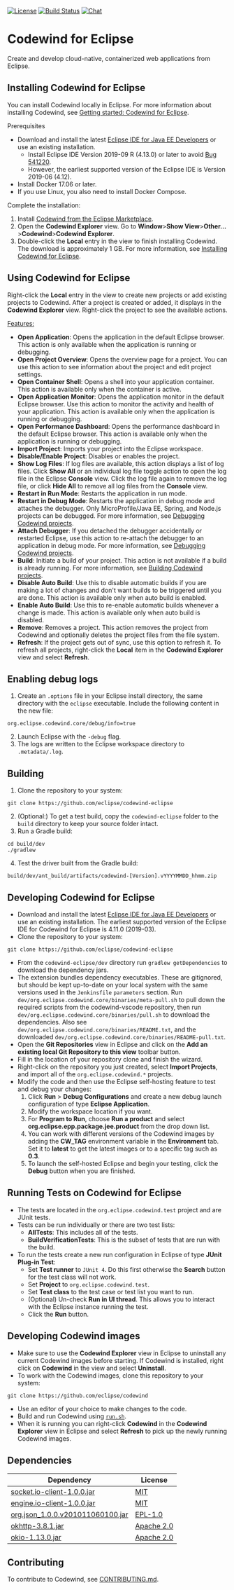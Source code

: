 [![License](https://img.shields.io/badge/License-EPL%202.0-red.svg?label=license&logo=eclipse)](https://www.eclipse.org/legal/epl-2.0/)
[![Build Status](https://ci.eclipse.org/codewind/buildStatus/icon?job=Codewind%2Fcodewind-eclipse%2Fmaster)](https://ci.eclipse.org/codewind/job/Codewind/job/codewind-eclipse/job/master/)
[![Chat](https://img.shields.io/static/v1.svg?label=chat&message=mattermost&color=145dbf)](https://mattermost.eclipse.org/eclipse/channels/eclipse-codewind)

# Codewind for Eclipse
Create and develop cloud-native, containerized web applications from Eclipse.

## Installing Codewind for Eclipse
You can install Codewind locally in Eclipse. For more information about installing Codewind, see [Getting started: Codewind for Eclipse](https://www.eclipse.org/codewind/mdteclipsegettingstarted.html).

Prerequisites
- Download and install the latest [Eclipse IDE for Java EE Developers](https://www.eclipse.org/downloads/packages/release/) or use an existing installation.
    - Install Eclipse IDE Version 2019-09 R (4.13.0) or later to avoid [Bug 541220](https://bugs.eclipse.org/bugs/show_bug.cgi?id=541220).
    - However, the earliest supported version of the Eclipse IDE is Version 2019-06 (4.12).
- Install Docker 17.06 or later.
- If you use Linux, you also need to install Docker Compose.

Complete the installation:
1. Install [Codewind from the Eclipse Marketplace](https://marketplace.eclipse.org/content/codewind).
2. Open the **Codewind Explorer** view. Go to **Window**>**Show View**>**Other…**>**Codewind**>**Codewind Explorer**.
3. Double-click the **Local** entry in the view to finish installing Codewind. The download is approximately 1 GB. For more information, see [Installing Codewind for Eclipse](https://www.eclipse.org/codewind/mdt-eclipse-installinfo.html).

## Using Codewind for Eclipse
Right-click the **Local** entry in the view to create new projects or add existing projects to Codewind. After a project is created or added, it displays in the **Codewind Explorer** view. Right-click the project to see the available actions.

[Features:](https://www.eclipse.org/codewind/mdteclipsemanagingprojects.html)</br>
- **Open Application**: Opens the application in the default Eclipse browser. This action is only available when the application is running or debugging.
- **Open Project Overview**: Opens the overview page for a project. You can use this action to see information about the project and edit project settings.
- **Open Container Shell**: Opens a shell into your application container. This action is available only when the container is active.
- **Open Application Monitor**: Opens the application monitor in the default Eclipse browser. Use this action to monitor the activity and health of your application. This action is available only when the application is running or debugging.
- **Open Performance Dashboard**: Opens the performance dashboard in the default Eclipse browser. This action is available only when the application is running or debugging.
- **Import Project**: Imports your project into the Eclipse workspace.
- **Disable/Enable Project**: Disables or enables the project.
- **Show Log Files**: If log files are available, this action displays a list of log files. Click **Show All** or an individual log file toggle action to open the log file in the Eclipse **Console** view. Click the log file again to remove the log file, or click **Hide All** to remove all log files from the **Console** view.
- **Restart in Run Mode**: Restarts the application in run mode.
- **Restart in Debug Mode**: Restarts the application in debug mode and attaches the debugger. Only MicroProfile/Java EE, Spring, and Node.js projects can be debugged. For more information, see [Debugging Codewind projects](https://www.eclipse.org/codewind/mdteclipsedebugproject.html).
- **Attach Debugger**: If you detached the debugger accidentally or restarted Eclipse, use this action to re-attach the debugger to an application in debug mode. For more information, see [Debugging Codewind projects](https://www.eclipse.org/codewind/mdteclipsedebugproject.html).
- **Build**: Initiate a build of your project. This action is not available if a build is already running. For more information, see [Building Codewind projects](https://www.eclipse.org/codewind/mdteclipsebuildproject.html).
- **Disable Auto Build**: Use this to disable automatic builds if you are making a lot of changes and don't want builds to be triggered until you are done. This action is available only when auto build is enabled.
- **Enable Auto Build**: Use this to re-enable automatic builds whenever a change is made. This action is available only when auto build is disabled.
- **Remove**: Removes a project. This action removes the project from Codewind and optionally deletes the project files from the file system.
- **Refresh**: If the project gets out of sync, use this option to refresh it. To refresh all projects, right-click the **Local** item in the **Codewind Explorer** view and select **Refresh**.

## Enabling debug logs
1. Create an `.options` file in your Eclipse install directory, the same directory with the `eclipse` executable. Include the following content in the new file:
```
org.eclipse.codewind.core/debug/info=true
```
2. Launch Eclipse with the `-debug` flag.
3. The logs are written to the Eclipse workspace directory to `.metadata/.log`.

## Building
1. Clone the repository to your system:
 ```
 git clone https://github.com/eclipse/codewind-eclipse
 ```
2. (Optional:) To get a test build, copy the `codewind-eclipse` folder to the `build` directory to keep your source folder intact.
3. Run a Gradle build:
```
cd build/dev
./gradlew
```
4. Test the driver built from the Gradle build:
```
build/dev/ant_build/artifacts/codewind-[Version].vYYYYMMDD_hhmm.zip
```

## Developing Codewind for Eclipse
- Download and install the latest [Eclipse IDE for Java EE Developers](https://www.eclipse.org/downloads/packages/release/) or use an existing installation. The earliest supported version of the Eclipse IDE for Codewind for Eclipse is 4.11.0 (2019-03).
- Clone the repository to your system:
 ```
 git clone https://github.com/eclipse/codewind-eclipse
 ```
- From the `codewind-eclipse/dev` directory run `gradlew getDependencies` to download the dependency jars.
- The extension bundles dependency executables. These are gitignored, but should be kept up-to-date on your local system with the same versions used in the `Jenkinsfile` `parameters` section. Run `dev/org.eclipse.codewind.core/binaries/meta-pull.sh` to pull down the required scripts from the codewind-vscode repository, then run `dev/org.eclipse.codewind.core/binaries/pull.sh` to download the dependencies. Also see `dev/org.eclipse.codewind.core/binaries/README.txt`, and the downloaded `dev/org.eclipse.codewind.core/binaries/README-pull.txt`.
- Open the **Git Repositories** view in Eclipse and click on the **Add an existing local Git Repository to this view** toolbar button.
- Fill in the location of your repository clone and finish the wizard.
- Right-click on the repository you just created, select **Import Projects**, and import all of the `org.eclipse.codewind.*` projects.
- Modify the code and then use the Eclipse self-hosting feature to test and debug your changes:
    1. Click **Run** > **Debug Configurations** and create a new debug launch configuration of type **Eclipse Application**.
    2. Modify the workspace location if you want.
    3. For **Program to Run**, choose **Run a product** and select **org.eclipse.epp.package.jee.product** from the drop down list.
    4. You can work with different versions of the Codewind images by adding the **CW_TAG** environment variable in the **Environment** tab. Set it to **latest** to get the latest images or to a specific tag such as **0.3**.
    5. To launch the self-hosted Eclipse and begin your testing, click the **Debug** button when you are finished.

## Running Tests on Codewind for Eclipse
- The tests are located in the `org.eclipse.codewind.test` project and are JUnit tests.
- Tests can be run individually or there are two test lists:
    - **AllTests**: This includes all of the tests.
    - **BuildVerificationTests**: This is the subset of tests that are run with the build.
- To run the tests create a new run configuration in Eclipse of type **JUnit Plug-in Test**:
    - Set **Test runner** to `JUnit 4`. Do this first otherwise the **Search** button for the test class will not work.
    - Set **Project** to `org.eclipse.codewind.test`.
    - Set **Test class** to the test case or test list you want to run.
    - (Optional) Un-check **Run in UI thread**. This allows you to interact with the Eclipse instance running the test.
    - Click the **Run** button.
    
## Developing Codewind images
- Make sure to use the **Codewind Explorer** view in Eclipse to uninstall any current Codewind images before starting. If Codewind is installed, right click on **Codewind** in the view and select **Uninstall**.
- To work with the Codewind images, clone this repository to your system:
 ```
 git clone https://github.com/eclipse/codewind
 ```
- Use an editor of your choice to make changes to the code.
- Build and run Codewind using [`run.sh`](https://github.com/eclipse/codewind/blob/master/run.sh).
- When it is running you can right-click **Codewind** in the **Codewind Explorer** view in Eclipse and select **Refresh** to pick up the newly running Codewind images.

## Dependencies
| Dependency | License |
| ---------- | ------- |
| [socket.io-client-1.0.0.jar](https://mvnrepository.com/artifact/io.socket/socket.io-client/1.0.0) | [MIT](http://opensource.org/licenses/mit-license) |
| [engine.io-client-1.0.0.jar](https://mvnrepository.com/artifact/io.socket/engine.io-client/1.0.0) | [MIT](https://opensource.org/licenses/mit-license) |
| [org.json_1.0.0.v201011060100.jar](http://download.eclipse.org/tools/orbit/downloads/drops/R20181102183712/repository/plugins/org.json_1.0.0.v201011060100.jar) | [EPL-1.0](https://www.eclipse.org/legal/epl-v10.html) |
| [okhttp-3.8.1.jar](https://mvnrepository.com/artifact/com.squareup.okhttp3/okhttp/3.8.1) | [Apache 2.0](http://www.apache.org/licenses/LICENSE-2.0.txt) |
| [okio-1.13.0.jar](https://mvnrepository.com/artifact/com.squareup.okio/okio/1.13.0) | [Apache 2.0](http://www.apache.org/licenses/LICENSE-2.0.txt) |

## Contributing
To contribute to Codewind, see [CONTRIBUTING.md](https://github.com/eclipse/codewind-eclipse/tree/master/CONTRIBUTING.md).
